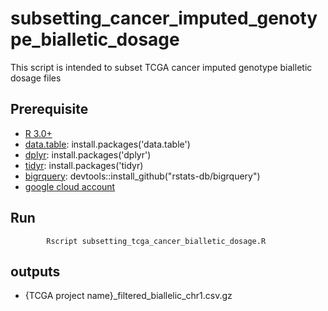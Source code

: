 # subsetting_cancer_imputed_genotype_bialletic_dosage
This script is intended to subset TCGA cancer imputed genotype bialletic dosage files 

## Prerequisite
- [R 3.0+](https://www.r-project.org)
- [data.table](https://github.com/Rdatatable/data.table): install.packages('data.table')
- [dplyr](https://github.com/tidyverse/dplyr): install.packages('dplyr')
- [tidyr](http://tidyr.tidyverse.org): install.packages('tidyr)
- [bigrquery](https://github.com/r-dbi/bigrquery): devtools::install_github("rstats-db/bigrquery")
- [google cloud account](https://cloud.google.com/) 


## Run
```
		Rscript subsetting_tcga_cancer_bialletic_dosage.R

```

## outputs 
- {TCGA project name}_filtered_biallelic_chr1.csv.gz